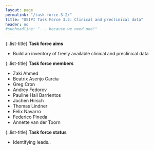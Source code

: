 ```yaml
---
layout: page
permalink: "/task-force-3-2/"
title: "OSIPI Task Force 3.2: Clinical and preclinical data"
header: no
#subheadline: "... because we need one!"
---
```


{:.list-title}
**Task force aims**

- Build an inventory of freely available clinical and preclinical data

{:.list-title}
**Task force members**

- Zaki Ahmed
- Beatrix Asenjo Garcia
- Greg Cron
- Andrey Fedorov
- Pauline Hall Barrientos
- Jochen Hirsch
- Thomas Lindner
- Felix Navarro
- Federico Pineda
- Annette van der Toorn

{:.list-title}
**Task force status**  

- Identifying leads..

